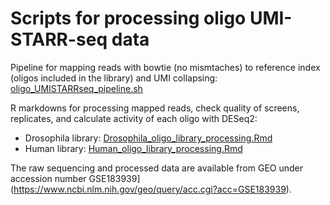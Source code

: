 # Scripts for processing oligo UMI-STARR-seq data

Pipeline for mapping reads with bowtie (no mismtaches) to reference index (oligos included in the library) and UMI collapsing: [oligo_UMISTARRseq_pipeline.sh](oligo_UMISTARRseq_pipeline.sh)

R markdowns for processing mapped reads, check quality of screens, replicates, and calculate activity of each oligo with DESeq2:
- Drosophila library: [Drosophila_oligo_library_processing.Rmd](Drosophila_oligo_library_processing.Rmd)
- Human library: [Human_oligo_library_processing.Rmd](Human_oligo_library_processing.Rmd)

The raw sequencing and processed data are available from GEO under accession number GSE183939](https://www.ncbi.nlm.nih.gov/geo/query/acc.cgi?acc=GSE183939).
